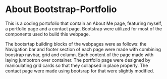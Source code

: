 # About Bootstrap-Portfolio
This is a coding portofolio that contain an About Me page, featuring myself, a portfolio page and a contact page. Bootstrap were utilized for most of the components used to build this webpage.

The bootsrtap building blocks of the webpages were as follows: the Navigation bar and footer section of each page were made with combining boostrap navbar, grid and column. Each content of the page made with laying jumbotron over container. The portfolio page were designed by manioulating grid cards so that they collapsed in place properly. The contact page were made using bootsrap for that were slightly modified.
